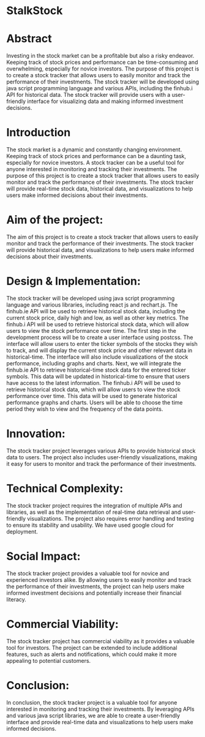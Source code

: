 # StalkStock

# Abstract
Investing in the stock market can be a profitable but also a risky endeavor. Keeping track of stock prices and performance can be time-consuming and overwhelming, especially for novice investors. The purpose of this project is to create a stock tracker that allows users to easily monitor and track the performance of their investments. The stock tracker will be developed using java script programming language and various APIs, including the finhub.i API for historical data. The stock tracker will provide users with a user-friendly interface for visualizing data and making informed investment decisions. 

# Introduction
 The stock market is a dynamic and constantly changing environment. Keeping track of stock prices and performance can be a daunting task, especially for novice investors. A stock tracker can be a useful tool for anyone interested in monitoring and tracking their investments. The purpose of this project is to create a stock tracker that allows users to easily monitor and track the performance of their investments. The stock tracker will provide real-time stock data, historical data, and visualizations to help users make informed decisions about their investments.
 
# Aim of the project:
The aim of this project is to create a stock tracker that allows users to easily monitor and track the performance of their investments. The stock tracker will provide historical data, and visualizations to help users make informed decisions about their investments.

# Design & Implementation:
The stock tracker will be developed using java script programming language and various libraries, including react js and rechart.js. The finhub.ie API will be used to retrieve historical stock data, including the current stock price, daily high and low, as well as other key metrics. The finhub.i API will be used to retrieve historical stock data, which will allow users to view the stock performance over time. The first step in the development process will be to create a user interface using postcss. The interface will allow users to enter the ticker symbols of the stocks they wish to track, and will display the current stock price and other relevant data in historical-time. The interface will also include visualizations of the stock performance, including graphs and charts. Next, we will integrate the finhub.ie API to retrieve historical-time stock data for the entered ticker symbols. This data will be updated in historical-time to ensure that users have access to the latest information. The finhub.i API will be used to retrieve historical stock data, which will allow users to view the stock performance over time. This data will be used to generate historical performance graphs and charts. Users will be able to choose the time period they wish to view and the frequency of the data points.

#  Innovation:
The stock tracker project leverages various APIs to provide  historical stock data to users. The project also includes user-friendly visualizations, making it easy for users to monitor and track the performance of their investments.

# Technical Complexity:
The stock tracker project requires the integration of multiple APIs and libraries, as well as the implementation of real-time data retrieval and user-friendly visualizations. The project also requires error handling and testing to ensure its stability and usability. We have used google cloud for deployment.

# Social Impact:
The stock tracker project provides a valuable tool for novice and experienced investors alike. By allowing users to easily monitor and track the performance of their investments, the project can help users make informed investment decisions and potentially increase their financial literacy.

# Commercial Viability:
 The stock tracker project has commercial viability as it provides a valuable tool for investors. The project can be extended to include additional features, such as alerts and notifications, which could make it more appealing to potential customers.
 
 #  Conclusion:
 In conclusion, the stock tracker project is a valuable tool for anyone interested in monitoring and tracking their investments. By leveraging APIs and various java script libraries, we are able to create a user-friendly interface and provide real-time data and visualizations to help users make informed decisions.
